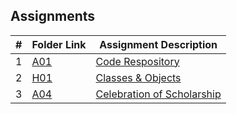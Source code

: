 ## Assignments

|  #  | Folder Link | Assignment Description |
| :-: | ----------- | ---------------------- |
|  1  | [A01](./Assignments/A01)     | [Code Respository](./A01/README.md)|
|  2  | [H01](./Assignments/H01/README.md)  | [Classes & Objects](./H01/README.md)|
|  3  | [A04](./Assignments/A04/README.md)  | [Celebration of Scholarship](./A04/README.md)|
